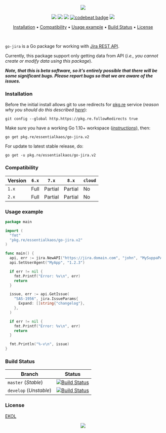 <p align="center"><a href="#readme"><img src="https://gh.kaos.st/go-jira.svg"/></a></p>

<p align="center">
  <a href="https://godoc.org/pkg.re/essentialkaos/go-jira.v2"><img src="https://godoc.org/pkg.re/essentialkaos/go-jira.v2?status.svg"></a>
  <a href="https://goreportcard.com/report/github.com/essentialkaos/go-jira"><img src="https://goreportcard.com/badge/github.com/essentialkaos/go-jira"></a>
  <a href="https://travis-ci.org/essentialkaos/go-jira"><img src="https://travis-ci.org/essentialkaos/go-jira.svg"></a>
  <a href="https://codebeat.co/projects/github-com-essentialkaos-go-jira-master"><img alt="codebeat badge" src="https://codebeat.co/badges/29517531-a03f-41a5-8ef3-e77c8867d6d9" /></a>
  <a href="https://essentialkaos.com/ekol"><img src="https://gh.kaos.st/ekol.svg"></a>
</p>

<p align="center"><a href="#installation">Installation</a> • <a href="#compatibility">Compatibility</a> • <a href="#usage-example">Usage example</a> • <a href="#build-status">Build Status</a> • <a href="#license">License</a></p>

<br/>

`go-jira` is a Go package for working with [Jira REST API](https://docs.atlassian.com/software/jira/docs/api/REST/6.4.13/).

Currently, this package support only getting data from API (_i.e., you cannot create or modify data using this package_).

_**Note, that this is beta software, so it's entirely possible that there will be some significant bugs. Please report bugs so that we are aware of the issues.**_

### Installation

Before the initial install allows git to use redirects for [pkg.re](https://github.com/essentialkaos/pkgre) service (_reason why you should do this described [here](https://github.com/essentialkaos/pkgre#git-support)_):

```
git config --global http.https://pkg.re.followRedirects true
```

Make sure you have a working Go 1.10+ workspace (_[instructions](https://golang.org/doc/install)_), then:

````
go get pkg.re/essentialkaos/go-jira.v2
````

For update to latest stable release, do:

```
go get -u pkg.re/essentialkaos/go-jira.v2
```

### Compatibility

| Version | `6.x` | `7.x`   | `8.x`   | `cloud` |
|---------|-------|---------|---------|---------|
| `1.x`   | Full  | Partial | Partial | No      |
| `2.x`   | Full  | Partial | Partial | No      |

### Usage example

```go
package main

import (
  "fmt"
  "pkg.re/essentialkaos/go-jira.v2"
)

func main() {
  api, err := jira.NewAPI("https://jira.domain.com", "john", "MySuppaPAssWOrd")
  api.SetUserAgent("MyApp", "1.2.3")

  if err != nil {
    fmt.Printf("Error: %v\n", err)
    return
  }

  issue, err := api.GetIssue(
    "SAS-1956", jira.IssueParams{
      Expand: []string{"changelog"},
    },
  )

  if err != nil {
    fmt.Printf("Error: %v\n", err)
    return
  }

  fmt.Println("%-v\n", issue)
}
```

### Build Status

| Branch     | Status |
|------------|--------|
| `master` (_Stable_) | [![Build Status](https://travis-ci.org/essentialkaos/go-jira.svg?branch=master)](https://travis-ci.org/essentialkaos/go-jira) |
| `develop` (_Unstable_) | [![Build Status](https://travis-ci.org/essentialkaos/go-jira.svg?branch=develop)](https://travis-ci.org/essentialkaos/go-jira) |

### License

[EKOL](https://essentialkaos.com/ekol)

<p align="center"><a href="https://essentialkaos.com"><img src="https://gh.kaos.st/ekgh.svg"/></a></p>

